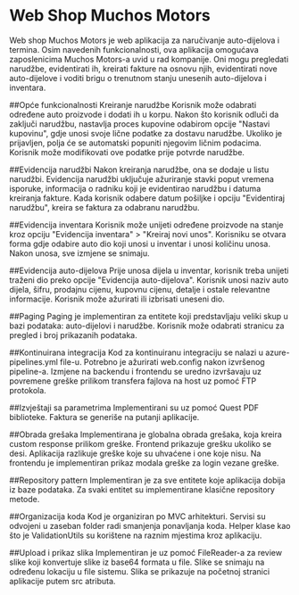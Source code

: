 # Web Shop Muchos Motors
Web shop Muchos Motors je web aplikacija za naručivanje auto-dijelova i termina. Osim navedenih funkcionalnosti, ova aplikacija omogućava zaposlenicima Muchos Motors-a uvid u rad kompanije. Oni mogu pregledati narudžbe, evidentirati ih, kreirati fakture na osnovu njih, evidentirati nove auto-dijelove i voditi brigu o trenutnom stanju unesenih auto-dijelova i inventara.

##Opće funkcionalnosti
Kreiranje narudžbe
Korisnik može odabrati određene auto proizvode i dodati ih u korpu. Nakon što korisnik odluči da zaključi narudžbu, nastavlja proces kupovine odabirom opcije "Nastavi kupovinu", gdje unosi svoje lične podatke za dostavu narudžbe. Ukoliko je prijavljen, polja će se automatski popuniti njegovim ličnim podacima. Korisnik može modifikovati ove podatke prije potvrde narudžbe.

##Evidencija narudžbi
Nakon kreiranja narudžbe, ona se dodaje u listu narudžbi. Evidencija narudžbi uključuje ažuriranje stavki poput vremena isporuke, informacija o radniku koji je evidentirao narudžbu i datuma kreiranja fakture. Kada korisnik odabere datum pošiljke i opciju "Evidentiraj narudžbu", kreira se faktura za odabranu narudžbu.

##Evidencija inventara
Korisnik može unijeti određene proizvode na stanje kroz opciju "Evidencija inventara" > "Kreiraj novi unos". Korisniku se otvara forma gdje odabire auto dio koji unosi u inventar i unosi količinu unosa. Nakon unosa, sve izmjene se snimaju.

##Evidencija auto-dijelova
Prije unosa dijela u inventar, korisnik treba unijeti traženi dio preko opcije "Evidencija auto-dijelova". Korisnik unosi naziv auto dijela, šifru, prodajnu cijenu, kupovnu cijenu, detalje i ostale relevantne informacije. Korisnik može ažurirati ili izbrisati uneseni dio.

##Paging
Paging je implementiran za entitete koji predstavljaju veliki skup u bazi podataka: auto-dijelovi i narudžbe. Korisnik može odabrati stranicu za pregled i broj prikazanih podataka.

##Kontinuirana integracija
Kod za kontinuiranu integraciju se nalazi u azure-pipelines.yml file-u. Potrebno je ažurirati web.config nakon izvršenog pipeline-a. Izmjene na backendu i frontendu se uredno izvršavaju uz povremene greške prilikom transfera fajlova na host uz pomoć FTP protokola.

##Izvještaji sa parametrima
Implementirani su uz pomoć Quest PDF biblioteke. Faktura se generiše na putanji aplikacije.

##Obrada grešaka
Implementirana je globalna obrada grešaka, koja kreira custom response prilikom greške. Frontend prikazuje grešku ukoliko se desi. Aplikacija razlikuje greške koje su uhvaćene i one koje nisu. Na frontendu je implementiran prikaz modala greške za login vezane greške.

##Repository pattern
Implementiran je za sve entitete koje aplikacija dobija iz baze podataka. Za svaki entitet su implementirane klasične repository metode.

##Organizacija koda
Kod je organiziran po MVC arhitekturi. Servisi su odvojeni u zaseban folder radi smanjenja ponavljanja koda. Helper klase kao što je ValidationUtils su korištene na raznim mjestima kroz aplikaciju.

##Upload i prikaz slika
Implementiran je uz pomoć FileReader-a za review slike koji konvertuje slike iz base64 formata u file. Slike se snimaju na određenu lokaciju u file sistemu. Slika se prikazuje na početnoj stranici aplikacije putem src atributa.
